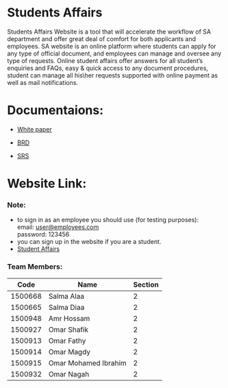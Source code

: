 # Students Affairs
Students Affairs Website is a tool that will accelerate the workflow of SA department and offer
great deal of comfort for both applicants and employees. SA website is an online platform where
students can apply for any type of official document, and employees can manage and oversee
any type of requests. Online student affairs offer answers for all student’s enquiries and FAQs,
easy & quick access to any document procedures, student can manage all his\her requests
supported with online payment as well as mail notifications.

# Documentaions:

* <a href="White paper/White-paper-Student-affairs-system.pdf">White paper</a>

* <a href="BRD/Students-Affairs-brd-final.pdf">BRD</a>

* <a href="SRS/SRS-final.pdf">SRS</a>


# Website Link:

  ### Note:
  * to sign in as an employee you should use (for testing purposes): </br>
    email: user@employees.com </br>
    password: 123456
  * you can sign up in the website if you are a student. </br>
* <a href="http://www.studentaffairs.tk">Student Affairs</a>

### Team Members:

Code          | Name	     | Section
------------- | -------------| -------------
1500668  | Salma Alaa | 2
1500665  | Salma Diaa | 2
1500948  | Amr Hossam | 2
1500927  | Omar Shafik | 2
1500913  | Omar Fathy | 2
1500914  | Omar Magdy | 2
1500915  | Omar Mohamed Ibrahim | 2
1500932  | Omar Nagah | 2
